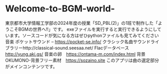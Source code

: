 # Welcome-to-BGM-world-
東京都市大学情報工学部の2024年度の授業「SD_PBL(2)」の1班で制作した「ようこそBGMの世界へ!!」です。
exeファイルを実行すると実行できるようにしています。ソースコードが気になる方はぜひpythonファイルも見てみてください
音楽
ポケットサウンド – https://pocket-se.info/
クラシック名曲サウンドライブラリーhttp://classical-sound.seesaa.net/
Flacデータベース　http://yung.aki.gs/
音楽の卵　https://ontama-m.com/index.html
背景
OKUMONO-背景フリー素材　https://sozaino.site
このアプリは曲の選定部分がメインコンテンツです。
